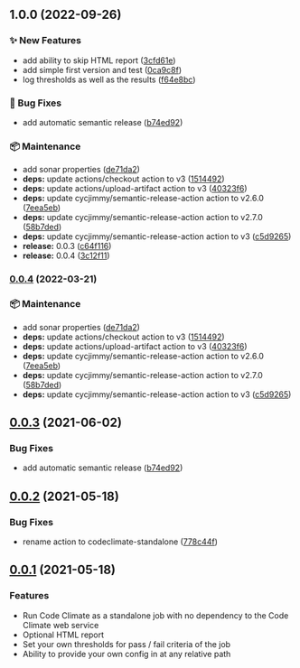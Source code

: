 ## 1.0.0 (2022-09-26)


### :sparkles: New Features

* add ability to skip HTML report ([3cfd61e](https://github.com/karanshah229/codeclimate-standalone/commit/3cfd61ea2ee85fe617d1c621cac8d434e8ff40e9))
* add simple first version and test ([0ca9c8f](https://github.com/karanshah229/codeclimate-standalone/commit/0ca9c8fdb9a8a78214954824bedcbd8c33d35e0d))
* log thresholds as well as the results ([f64e8bc](https://github.com/karanshah229/codeclimate-standalone/commit/f64e8bce6bb53c6c787b95dc8a3ebfed54a2873a))


### :bug: Bug Fixes

* add automatic semantic release ([b74ed92](https://github.com/karanshah229/codeclimate-standalone/commit/b74ed92f3ae35ba2beedc1611b8da9a821aa1261))


### :package: Maintenance

* add sonar properties ([de71da2](https://github.com/karanshah229/codeclimate-standalone/commit/de71da2f4a9655a8dc65333b741506bf527a5e60))
* **deps:** update actions/checkout action to v3 ([1514492](https://github.com/karanshah229/codeclimate-standalone/commit/151449265a422189f227c58f9a5ad98276ba2634))
* **deps:** update actions/upload-artifact action to v3 ([40323f6](https://github.com/karanshah229/codeclimate-standalone/commit/40323f688d6f34cb89c1747508132b342aaa38bd))
* **deps:** update cycjimmy/semantic-release-action action to v2.6.0 ([7eea5eb](https://github.com/karanshah229/codeclimate-standalone/commit/7eea5ebdd0ed0234a47b54e4e6ca7f0310257661))
* **deps:** update cycjimmy/semantic-release-action action to v2.7.0 ([58b7ded](https://github.com/karanshah229/codeclimate-standalone/commit/58b7ded36534aae469e2bc9b06e0c27c223775ad))
* **deps:** update cycjimmy/semantic-release-action action to v3 ([c5d9265](https://github.com/karanshah229/codeclimate-standalone/commit/c5d9265d7a79ab79d2c5b738f6c0d1a76ab61786))
* **release:** 0.0.3 ([c64f116](https://github.com/karanshah229/codeclimate-standalone/commit/c64f116ae039742c26a8010247bfe201d8227ef2))
* **release:** 0.0.4 ([3c12f11](https://github.com/karanshah229/codeclimate-standalone/commit/3c12f111dcf2abb94588178537a3bd302577fa02))

### [0.0.4](https://github.com/erzz/codeclimate-standalone/compare/v0.0.3...v0.0.4) (2022-03-21)


### :package: Maintenance

* add sonar properties ([de71da2](https://github.com/erzz/codeclimate-standalone/commit/de71da2f4a9655a8dc65333b741506bf527a5e60))
* **deps:** update actions/checkout action to v3 ([1514492](https://github.com/erzz/codeclimate-standalone/commit/151449265a422189f227c58f9a5ad98276ba2634))
* **deps:** update actions/upload-artifact action to v3 ([40323f6](https://github.com/erzz/codeclimate-standalone/commit/40323f688d6f34cb89c1747508132b342aaa38bd))
* **deps:** update cycjimmy/semantic-release-action action to v2.6.0 ([7eea5eb](https://github.com/erzz/codeclimate-standalone/commit/7eea5ebdd0ed0234a47b54e4e6ca7f0310257661))
* **deps:** update cycjimmy/semantic-release-action action to v2.7.0 ([58b7ded](https://github.com/erzz/codeclimate-standalone/commit/58b7ded36534aae469e2bc9b06e0c27c223775ad))
* **deps:** update cycjimmy/semantic-release-action action to v3 ([c5d9265](https://github.com/erzz/codeclimate-standalone/commit/c5d9265d7a79ab79d2c5b738f6c0d1a76ab61786))

## [0.0.3](https://github.com/erzz/codeclimate-standalone/compare/v0.0.2...v0.0.3) (2021-06-02)

### Bug Fixes

- add automatic semantic release ([b74ed92](https://github.com/erzz/codeclimate-standalone/commit/b74ed92f3ae35ba2beedc1611b8da9a821aa1261))

## [0.0.2](https://github.com/erzz/codeclimate-standalone/compare/v0.0.1...v0.0.2) (2021-05-18)

### Bug Fixes

- rename action to codeclimate-standalone ([778c44f](https://github.com/erzz/codeclimate-standalone/commit/778c44f4b186cec602f8158cb385ddf9fc801d85))

## [0.0.1](https://github.com/erzz/codeclimate-standalone/commit/6a05b29bb1cb637bff60d9c900ac23c9358d6c4b) (2021-05-18)

### Features

- Run Code Climate as a standalone job with no dependency to the Code Climate web service
- Optional HTML report
- Set your own thresholds for pass / fail criteria of the job
- Ability to provide your own config in at any relative path
